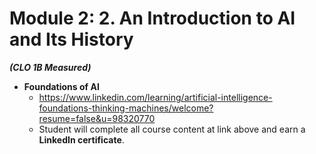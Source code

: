 # **Module 2: 2.	An Introduction to AI and Its History** 
***(CLO 1B Measured)***

* **Foundations of AI**
  * https://www.linkedin.com/learning/artificial-intelligence-foundations-thinking-machines/welcome?resume=false&u=98320770
  * Student will complete all course content at link above and earn a **LinkedIn certificate**.
 

